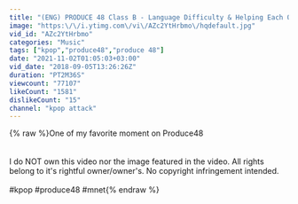 ```yaml
---
title: "(ENG) PRODUCE 48 Class B - Language Difficulty & Helping Each Other"
image: "https:\/\/i.ytimg.com\/vi\/AZc2YtHrbmo\/hqdefault.jpg"
vid_id: "AZc2YtHrbmo"
categories: "Music"
tags: ["kpop","produce48","produce 48"]
date: "2021-11-02T01:05:03+03:00"
vid_date: "2018-09-05T13:26:26Z"
duration: "PT2M36S"
viewcount: "77107"
likeCount: "1581"
dislikeCount: "15"
channel: "kpop attack"
---
```

{% raw %}One of my favorite moment on Produce48 <br /><br /><br />I do NOT own this video nor the image featured in the video. All rights belong to it's rightful owner/owner's. No copyright infringement intended.<br /><br />#kpop #produce48 #mnet{% endraw %}
